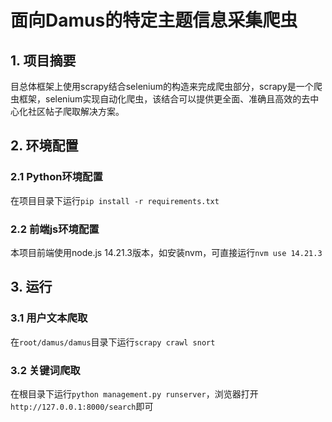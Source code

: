 # 面向Damus的特定主题信息采集爬虫
## 1. 项目摘要
目总体框架上使用scrapy结合selenium的构造来完成爬虫部分，scrapy是一个爬虫框架，selenium实现自动化爬虫，该结合可以提供更全面、准确且高效的去中心化社区帖子爬取解决方案。
## 2. 环境配置

### 2.1 Python环境配置

在项目目录下运行`pip install -r requirements.txt`

### 2.2 前端js环境配置

本项目前端使用node.js 14.21.3版本，如安装nvm，可直接运行`nvm use 14.21.3`

## 3. 运行

### 3.1 用户文本爬取

在`root/damus/damus`目录下运行`scrapy crawl snort`

### 3.2 关键词爬取

在根目录下运行`python management.py runserver`，浏览器打开`http://127.0.0.1:8000/search`即可
